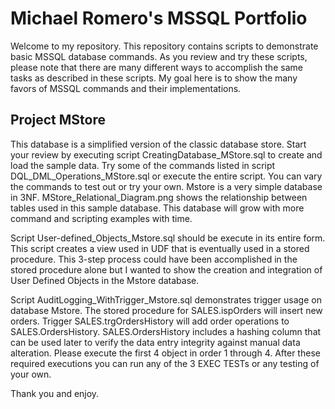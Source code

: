 # Michael Romero's MSSQL Portfolio

Welcome to my repository.   This repository contains scripts to demonstrate basic MSSQL database commands.  As you review and try these scripts, please note that there are many different ways to accomplish the same tasks as described in these scripts.  My goal here is to show the many favors of MSSQL commands and their implementations.   

## Project MStore
This database is a simplified version of the classic database store.  Start your review by executing script CreatingDatabase_MStore.sql to create and load the sample data.  Try some of the commands listed in script  DQL_DML_Operations_MStore.sql or execute the entire script.  You can vary the commands to test out or try your own.  Mstore is a very simple database in 3NF. MStore_Relational_Diagram.png shows the relationship between tables used in this sample database.  This database will grow with more command and scripting examples with time.  

Script User-defined_Objects_Mstore.sql should be execute in its entire form.  This script creates a view used in UDF that is eventually used in a stored procedure.  This 3-step process could have been accomplished in the stored procedure alone but I wanted to show the creation and integration of User Defined Objects in the Mstore database.

Script AuditLogging_WithTrigger_Mstore.sql demonstrates trigger usage on database Mstore.  The stored procedure for SALES.ispOrders will insert new orders. Trigger SALES.trgOrdersHistory will add order operations to SALES.OrdersHistory.  SALES.OrdersHistory includes a hashing column that can be used later to verify the data entry integrity against manual data alteration. Please execute the first 4 object in order 1 through 4. After these required executions you can run any of the 3 EXEC TESTs or any testing of your own.

Thank you and enjoy.    
